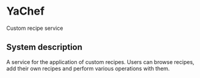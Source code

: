 # YaChef
Custom recipe service

## System description
A service for the application of custom recipes. 
Users can browse recipes, add their own recipes and perform various operations with them.

